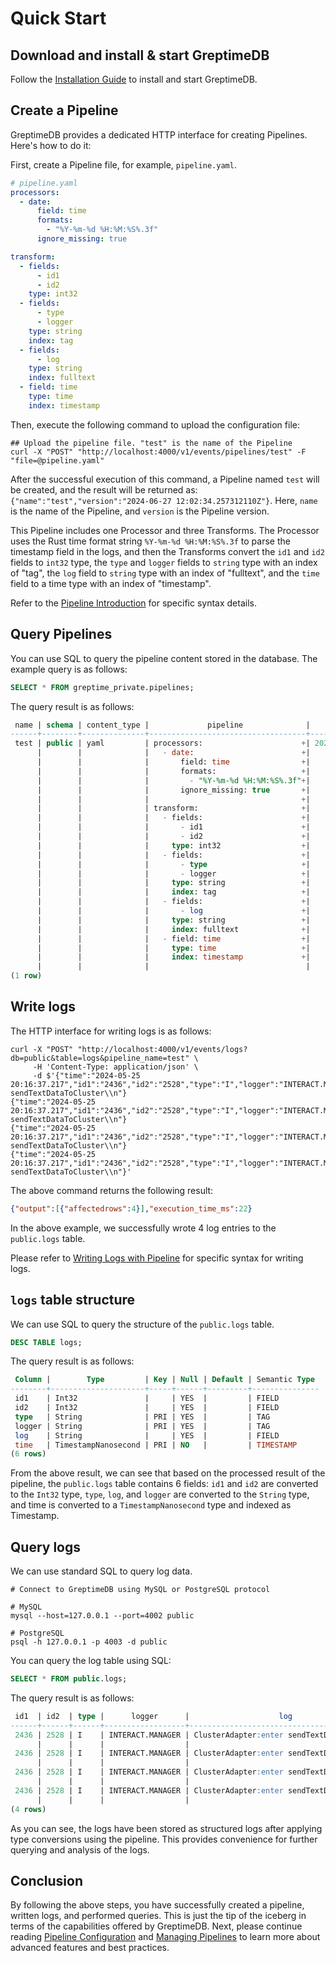 # Quick Start


## Download and install & start GreptimeDB

Follow the [Installation Guide](/getting-started/overview.md) to install and start GreptimeDB.

## Create a Pipeline

GreptimeDB provides a dedicated HTTP interface for creating Pipelines. Here's how to do it:

First, create a Pipeline file, for example, `pipeline.yaml`.

```yaml
# pipeline.yaml
processors:
  - date:
      field: time
      formats:
        - "%Y-%m-%d %H:%M:%S%.3f"
      ignore_missing: true

transform:
  - fields:
      - id1
      - id2
    type: int32
  - fields:
      - type
      - logger
    type: string
    index: tag
  - fields:
      - log
    type: string
    index: fulltext
  - field: time
    type: time
    index: timestamp
```

Then, execute the following command to upload the configuration file:

```shell
## Upload the pipeline file. "test" is the name of the Pipeline
curl -X "POST" "http://localhost:4000/v1/events/pipelines/test" -F "file=@pipeline.yaml"
```

After the successful execution of this command, a Pipeline named `test` will be created, and the result will be returned as: `{"name":"test","version":"2024-06-27 12:02:34.257312110Z"}`.
Here, `name` is the name of the Pipeline, and `version` is the Pipeline version.

This Pipeline includes one Processor and three Transforms. The Processor uses the Rust time format string `%Y-%m-%d %H:%M:%S%.3f` to parse the timestamp field in the logs, and then the Transforms convert the `id1` and `id2` fields to `int32` type, the `type` and `logger` fields to `string` type with an index of "tag", the `log` field to `string` type with an index of "fulltext", and the `time` field to a time type with an index of "timestamp".

Refer to the [Pipeline Introduction](log-pipeline.md) for specific syntax details.

## Query Pipelines

You can use SQL to query the pipeline content stored in the database. The example query is as follows:

```sql
SELECT * FROM greptime_private.pipelines;
```

The query result is as follows:

```sql
 name | schema | content_type |             pipeline              |         created_at
------+--------+--------------+-----------------------------------+----------------------------
 test | public | yaml         | processors:                      +| 2024-06-27 12:02:34.257312
      |        |              |   - date:                        +|
      |        |              |       field: time                +|
      |        |              |       formats:                   +|
      |        |              |         - "%Y-%m-%d %H:%M:%S%.3f"+|
      |        |              |       ignore_missing: true       +|
      |        |              |                                  +|
      |        |              | transform:                       +|
      |        |              |   - fields:                      +|
      |        |              |       - id1                      +|
      |        |              |       - id2                      +|
      |        |              |     type: int32                  +|
      |        |              |   - fields:                      +|
      |        |              |       - type                     +|
      |        |              |       - logger                   +|
      |        |              |     type: string                 +|
      |        |              |     index: tag                   +|
      |        |              |   - fields:                      +|
      |        |              |       - log                      +|
      |        |              |     type: string                 +|
      |        |              |     index: fulltext              +|
      |        |              |   - field: time                  +|
      |        |              |     type: time                   +|
      |        |              |     index: timestamp             +|
      |        |              |                                   |
(1 row)
```

## Write logs

The HTTP interface for writing logs is as follows:

```shell
curl -X "POST" "http://localhost:4000/v1/events/logs?db=public&table=logs&pipeline_name=test" \
     -H 'Content-Type: application/json' \
     -d $'{"time":"2024-05-25 20:16:37.217","id1":"2436","id2":"2528","type":"I","logger":"INTERACT.MANAGER","log":"ClusterAdapter:enter sendTextDataToCluster\\n"}
{"time":"2024-05-25 20:16:37.217","id1":"2436","id2":"2528","type":"I","logger":"INTERACT.MANAGER","log":"ClusterAdapter:enter sendTextDataToCluster\\n"}
{"time":"2024-05-25 20:16:37.217","id1":"2436","id2":"2528","type":"I","logger":"INTERACT.MANAGER","log":"ClusterAdapter:enter sendTextDataToCluster\\n"}
{"time":"2024-05-25 20:16:37.217","id1":"2436","id2":"2528","type":"I","logger":"INTERACT.MANAGER","log":"ClusterAdapter:enter sendTextDataToCluster\\n"}'
```

The above command returns the following result:

```json
{"output":[{"affectedrows":4}],"execution_time_ms":22}
```

In the above example, we successfully wrote 4 log entries to the `public.logs` table.

Please refer to [Writing Logs with Pipeline](write-log.md) for specific syntax for writing logs.

## `logs` table structure

We can use SQL to query the structure of the `public.logs` table.

```sql
DESC TABLE logs;
```

The query result is as follows:

```sql
 Column |        Type         | Key | Null | Default | Semantic Type
--------+---------------------+-----+------+---------+---------------
 id1    | Int32               |     | YES  |         | FIELD
 id2    | Int32               |     | YES  |         | FIELD
 type   | String              | PRI | YES  |         | TAG
 logger | String              | PRI | YES  |         | TAG
 log    | String              |     | YES  |         | FIELD
 time   | TimestampNanosecond | PRI | NO   |         | TIMESTAMP
(6 rows)
```

From the above result, we can see that based on the processed result of the pipeline, the `public.logs` table contains 6 fields: `id1` and `id2` are converted to the `Int32` type, `type`, `log`, and `logger` are converted to the `String` type, and time is converted to a `TimestampNanosecond` type and indexed as Timestamp.

## Query logs

We can use standard SQL to query log data.

```shell
# Connect to GreptimeDB using MySQL or PostgreSQL protocol

# MySQL
mysql --host=127.0.0.1 --port=4002 public

# PostgreSQL
psql -h 127.0.0.1 -p 4003 -d public
```

You can query the log table using SQL:

```sql
SELECT * FROM public.logs;
```

The query result is as follows:

```sql
 id1  | id2  | type |      logger      |                    log                     |            time
------+------+------+------------------+--------------------------------------------+----------------------------
 2436 | 2528 | I    | INTERACT.MANAGER | ClusterAdapter:enter sendTextDataToCluster+| 2024-05-25 20:16:37.217000
      |      |      |                  |                                            |
 2436 | 2528 | I    | INTERACT.MANAGER | ClusterAdapter:enter sendTextDataToCluster+| 2024-05-25 20:16:37.217000
      |      |      |                  |                                            |
 2436 | 2528 | I    | INTERACT.MANAGER | ClusterAdapter:enter sendTextDataToCluster+| 2024-05-25 20:16:37.217000
      |      |      |                  |                                            |
 2436 | 2528 | I    | INTERACT.MANAGER | ClusterAdapter:enter sendTextDataToCluster+| 2024-05-25 20:16:37.217000
      |      |      |                  |                                            |
(4 rows)
```

As you can see, the logs have been stored as structured logs after applying type conversions using the pipeline. This provides convenience for further querying and analysis of the logs.

## Conclusion

By following the above steps, you have successfully created a pipeline, written logs, and performed queries. This is just the tip of the iceberg in terms of the capabilities offered by GreptimeDB.
Next, please continue reading [Pipeline Configuration](log-pipeline.md) and [Managing Pipelines](manage-pipeline.md) to learn more about advanced features and best practices.